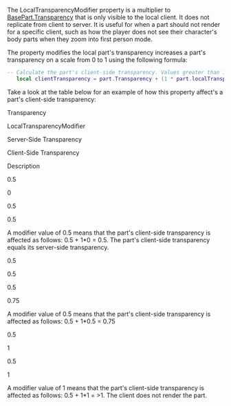 The LocalTransparencyModifier property is a multiplier to [BasePart.Transparency](https://developer.roblox.com/en-us/api-reference/property/BasePart/Transparency) that is only visible to the local client. It does not replicate from client to server. It is useful for when a part should not render for a specific client, such as how the player does not see their character's body parts when they zoom into first person mode.

The property modifies the local part's transparency increases a part's transparency on a scale from 0 to 1 using the following formula:

 ```lua
-- Calculate the part's client-side transparency. Values greater than 1 round down to 1.
    local clientTransparency = part.Transparency + (1 * part.localTransparencyModifier)
``` 

Take a look at the table below for an example of how this property affect's a part's client-side transparency:

Transparency

LocalTransparencyModifier

Server-Side Transparency

Client-Side Transparency

Description

0.5

0

0.5

0.5

A modifier value of 0.5 means that the part's client-side transparency is affected as follows: 0.5 + 1\*0 = 0.5. The part's client-side transparency equals its server-side transparency.

0.5

0.5

0.5

0.75

A modifier value of 0.5 means that the part's client-side transparency is affected as follows: 0.5 + 1\*0.5 = 0.75

0.5

1

0.5

1

A modifier value of 1 means that the part's client-side transparency is affected as follows: 0.5 + 1\*1 = >1. The client does not render the part.